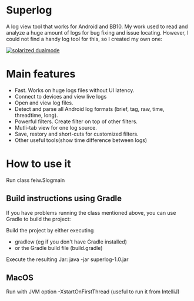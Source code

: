 # Superlog
A log view tool that works for Android and BB10. My work used to read and analyze a huge amount of logs for bug fixing and issue locating. However, I could not find a handy log tool for this, so I created my own one:

[![solarized dualmode](https://github.com/wangfei1975/superlog/raw/master/screenshots/superlog.png)](#features)

# Main features
 * Fast. Works on huge logs files without UI latency. 
 * Connect to devices and view live logs
 * Open and view log files. 
 * Detect and parse all Android log formats (brief, tag, raw, time, threadtime, long).
 * Powerful filters. Create filter on top of other filters.
 * Mutli-tab view for one log source.
 * Save, restory and short-cuts for customized filters.
 * Other useful tools(show time difference between logs)

# How to use it
Run class feiw.Slogmain

## Build instructions using Gradle
If you have problems running the class mentioned above, you can use Gradle to build the project:

Build the project by either executing
  * gradlew (eg if you don't have Gradle installed)
  * or the Gradle build file (build.gradle)

Execute the resulting Jar: java -jar superlog-1.0.jar

## MacOS
Run with JVM option -XstartOnFirstThread (useful to run it from IntelliJ)
